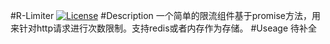 #R-Limiter
[![License](http://img.shields.io/npm/l/redis-rate-limiter.svg?style=flat)](https://github.com/TabDigital/redis-rate-limiter)
#Description
一个简单的限流组件基于promise方法，用来针对http请求进行次数限制。支持redis或者内存作为存储。
#Useage
待补全
